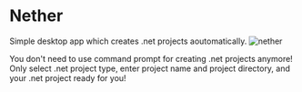 # Nether
Simple desktop app which creates .net projects aoutomatically.
![nether](https://user-images.githubusercontent.com/78295915/146689639-086bf2b7-3913-4b43-b7df-57bc16bc9b8f.png)

You don't need to use command prompt for creating .net projects anymore!
Only select .net project type, enter project name and project directory, and your .net project ready for you!
